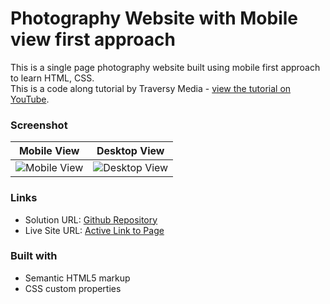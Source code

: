 # Photography Website with Mobile view first approach

This is a single page photography website built using mobile first approach to learn HTML, CSS.  
This is a code along tutorial by Traversy Media - [view the tutorial on YouTube](https://www.youtube.com/watch?v=XsEnj-1hG2o&t=156s). 

### Screenshot

| Mobile View | Desktop View |
|:--:|:--:|
| ![Mobile View](./mobile-view-screenshot.png) | ![Desktop View](./website-screenshot.png) |


### Links

- Solution URL: [Github Repository](https://github.com/tech-neophile/Responsive-Landing-Page/tree/main/Photography-Website-Mobile-First)
- Live Site URL: [Active Link to Page](https://codepen.io/manaswipatil/full/oNpodar)


### Built with

- Semantic HTML5 markup
- CSS custom properties
